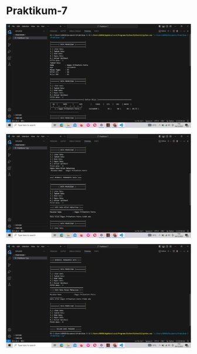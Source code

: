 # Praktikum-7

![gambar](dokumen/SS%201.png)

![gambar](dokumen/SS%202.png)

![gambar](dokumen/SS%203.png)

